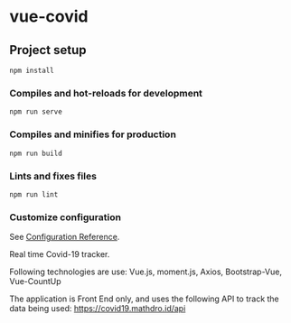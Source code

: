 # vue-covid

## Project setup
```
npm install
```

### Compiles and hot-reloads for development
```
npm run serve
```

### Compiles and minifies for production
```
npm run build
```

### Lints and fixes files
```
npm run lint
```

### Customize configuration
See [Configuration Reference](https://cli.vuejs.org/config/).

Real time Covid-19 tracker. 

Following technologies are use:
Vue.js, moment.js, Axios, Bootstrap-Vue, Vue-CountUp

The application is Front End only, and uses the following API to track the data being used:
https://covid19.mathdro.id/api 
